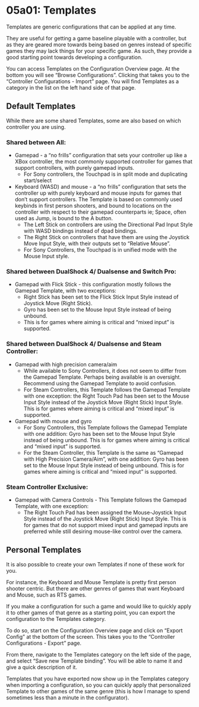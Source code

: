# 05a01: Templates

Templates are generic configurations that can be applied at any time. 

They are useful for getting a game baseline playable with a controller, but as they are geared more towards being based on genres instead of specific games they may lack things for your specific game. As such, they provide a good starting point towards developing a configuration.

You can access Templates on the Configuration Overview page. At the bottom you will see “Browse Configurations”. Clicking that takes you to the “Controller Configurations - Import” page. You will find Templates as a category in the list on the left hand side of that page.

## Default Templates

While there are some shared Templates, some are also based on which controller you are using.

### Shared between All:

* Gamepad - a “no frills” configuration that sets your controller up like a XBox controller, the most commonly supported controller for games that support controllers, with purely gamepad inputs.
  * For Sony controllers, the Touchpad is in split mode and duplicating start/select
* Keyboard (WASD) and mouse - a “no frills” configuration that sets the controller up with purely keyboard and mouse inputs for games that don’t support controllers. The Template is based on commonly used keybinds in first person shooters, and bound to locations on the controller with respect to their gamepad counterparts ie; Space, often used as Jump, is bound to the A button.
  * The Left Stick on controllers are using the Directional Pad Input Style with WASD bindings instead of dpad bindings.
  * The Right Stick on controllers that have them are using the Joystick Move Input Style, with their outputs set to “Relative Mouse”.
  * For Sony Controllers, the Touchpad is in unified mode with the Mouse Input style.

### Shared between DualShock 4/ Dualsense and Switch Pro:

* Gamepad with Flick Stick - this configuration mostly follows the Gamepad Template, with two exceptions:
  * Right Stick has been set to the Flick Stick Input Style instead of Joystick Move (Right Stick).
  * Gyro has been set to the Mouse Input Style instead of being unbound.
  * This is for games where aiming is critical and “mixed input” is supported.

### Shared between DualShock 4/ Dualsense and Steam Controller:

* Gamepad with high precision camera/aim
  * While available to Sony Controllers, it does not seem to differ from the Gamepad Template. Perhaps being available is an oversight. Recommend using the Gamepad Template to avoid confusion.
  * For Steam Controllers, this Template follows the Gamepad Template with one exception: the Right Touch Pad has been set to the Mouse Input Style instead of the Joystick Move (Right Stick) Input Style. This is for games where aiming is critical and “mixed input” is supported.
* Gamepad with mouse and gyro
  * For Sony Controllers, this Template follows the Gamepad Template with one addition: Gyro has been set to the Mouse Input Style instead of being unbound. This is for games where aiming is critical and “mixed input” is supported.
  * For the Steam Controller, this Template is the same as “Gamepad with High Precision Camera/Aim”, with one addition: Gyro has been set to the Mouse Input Style instead of being unbound. This is for games where aiming is critical and “mixed input” is supported.

### Steam Controller Exclusive:

* Gamepad with Camera Controls - This Template follows the Gamepad Template, with one exception:
  * The Right Touch Pad has been assigned the Mouse-Joystick Input Style instead of the Joystick Move (Right Stick) Input Style. This is for games that do not support mixed input and gamepad inputs are preferred while still desiring mouse-like control over the camera. 

## Personal Templates

It is also possible to create your own Templates if none of these work for you.

For instance, the Keyboard and Mouse Template is pretty first person shooter centric. But there are other genres of games that want Keyboard and Mouse, such as RTS games.

If you make a configuration for such a game and would like to quickly apply it to other games of that genre as a starting point, you can export the configuration to the Templates category.

To do so, start on the Configuration Overview page and click on “Export Config” at the bottom of the screen. This takes you to the “Controller Configurations - Export” page.

From there, navigate to the Templates category on the left side of the page, and select “Save new Template binding”. You will be able to name it and give a quick description of it.

Templates that you have exported now show up in the Templates category when importing a configuration, so you can quickly apply that personalized Template to other games of the same genre (this is how I manage to spend sometimes less than a minute in the configurator).
